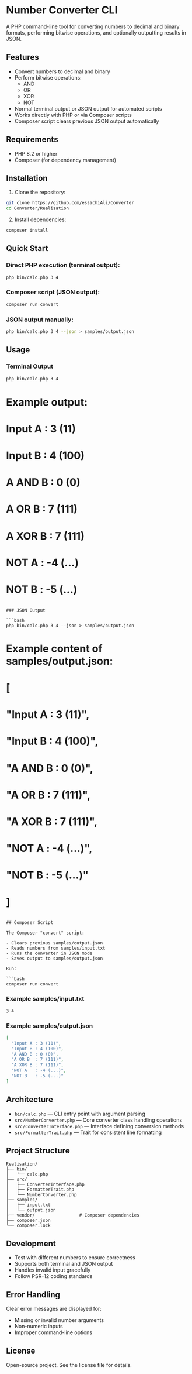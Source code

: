 # Number Converter CLI

A PHP command-line tool for converting numbers to decimal and binary formats, performing bitwise operations, and optionally outputting results in JSON.

## Features

- Convert numbers to decimal and binary
- Perform bitwise operations:
  - AND
  - OR
  - XOR
  - NOT
- Normal terminal output or JSON output for automated scripts
- Works directly with PHP or via Composer scripts
- Composer script clears previous JSON output automatically

## Requirements

- PHP 8.2 or higher
- Composer (for dependency management)

## Installation

1. Clone the repository:

```bash
git clone https://github.com/essachiAli/Converter
cd Converter/Realisation
```

2. Install dependencies:

```bash
composer install
```

## Quick Start

### Direct PHP execution (terminal output):

```bash
php bin/calc.php 3 4
```

### Composer script (JSON output):

```bash
composer run convert
```

### JSON output manually:

```bash
php bin/calc.php 3 4 --json > samples/output.json
```

## Usage

### Terminal Output

```bash
php bin/calc.php 3 4
```

# Example output:
# Input A : 3 (11)
# Input B : 4 (100)
# A AND B : 0 (0)
# A OR B  : 7 (111)
# A XOR B : 7 (111)
# NOT A   : -4 (...)
# NOT B   : -5 (...)
```

### JSON Output

```bash
php bin/calc.php 3 4 --json > samples/output.json
```

# Example content of samples/output.json:
# [
#   "Input A : 3 (11)",
#   "Input B : 4 (100)",
#   "A AND B : 0 (0)",
#   "A OR B  : 7 (111)",
#   "A XOR B : 7 (111)",
#   "NOT A   : -4 (...)",
#   "NOT B   : -5 (...)"
# ]
```

## Composer Script

The Composer "convert" script:

- Clears previous samples/output.json
- Reads numbers from samples/input.txt
- Runs the converter in JSON mode
- Saves output to samples/output.json

Run:

```bash
composer run convert
```

### Example samples/input.txt

```
3 4
```

### Example samples/output.json

```json
[
  "Input A : 3 (11)",
  "Input B : 4 (100)",
  "A AND B : 0 (0)",
  "A OR B  : 7 (111)",
  "A XOR B : 7 (111)",
  "NOT A   : -4 (...)",
  "NOT B   : -5 (...)"
]
```

## Architecture

- `bin/calc.php` — CLI entry point with argument parsing
- `src/NumberConverter.php` — Core converter class handling operations
- `src/ConverterInterface.php` — Interface defining conversion methods
- `src/FormatterTrait.php` — Trait for consistent line formatting

## Project Structure

```
Realisation/
├── bin/
│   └── calc.php
├── src/
│   ├── ConverterInterface.php
│   ├── FormatterTrait.php
│   └── NumberConverter.php
├── samples/
│   ├── input.txt
│   └── output.json
├── vendor/                 # Composer dependencies
├── composer.json
└── composer.lock
```

## Development

- Test with different numbers to ensure correctness
- Supports both terminal and JSON output
- Handles invalid input gracefully
- Follow PSR-12 coding standards

## Error Handling

Clear error messages are displayed for:

- Missing or invalid number arguments
- Non-numeric inputs
- Improper command-line options

## License

Open-source project. See the license file for details.